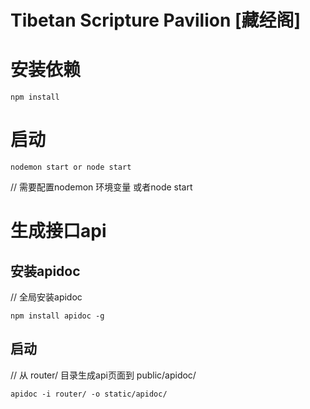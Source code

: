 # Tibetan Scripture Pavilion [藏经阁]


# 安装依赖
    npm install 

# 启动 
    nodemon start or node start
// 需要配置nodemon 环境变量 或者node start

# 生成接口api
## 安装apidoc
// 全局安装apidoc

    npm install apidoc -g 

## 启动
// 从 router/ 目录生成api页面到 public/apidoc/

    apidoc -i router/ -o static/apidoc/ 

